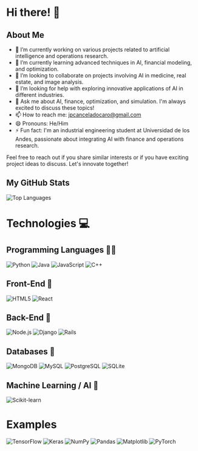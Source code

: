 # Hi there! 👋
## About Me

- 🔭 I’m currently working on various projects related to artificial intelligence and operations research.
- 🌱 I’m currently learning advanced techniques in AI, financial modeling, and optimization.
- 👯 I’m looking to collaborate on projects involving AI in medicine, real estate, and image analysis.
- 🤔 I’m looking for help with exploring innovative applications of AI in different industries.
- 💬 Ask me about AI, finance, optimization, and simulation. I'm always excited to discuss these topics!
- 📫 How to reach me: [jpcanceladocaro@gmail.com](mailto:jpcanceladocaro@gmail.com)
- 😄 Pronouns: He/Him
- ⚡ Fun fact: I'm an industrial engineering student at Universidad de los Andes, passionate about integrating AI with finance and operations research.

Feel free to reach out if you share similar interests or if you have exciting project ideas to discuss. Let's innovate together!

## My GitHub Stats

![Top Languages](https://github-readme-stats.vercel.app/api/top-langs/?username=Juanxtron&layout=compact&hide_border=true&title_color=ffffff&text_color=ffffff&bg_color=151515)

# Technologies 💻

## Programming Languages 👩‍💻
![Python](https://img.shields.io/badge/Python-3776AB?style=for-the-badge&logo=python&logoColor=white)
![Java](https://img.shields.io/badge/Java-007396?style=for-the-badge&logo=java&logoColor=white)
![JavaScript](https://img.shields.io/badge/JavaScript-F7DF1E?style=for-the-badge&logo=javascript&logoColor=black)
![C++](https://img.shields.io/badge/C++-00599C?style=for-the-badge&logo=c%2B%2B&logoColor=white)

## Front-End 🌿
![HTML5](https://img.shields.io/badge/HTML5-E34F26?style=for-the-badge&logo=html5&logoColor=white)
![React](https://img.shields.io/badge/React-61DAFB?style=for-the-badge&logo=react&logoColor=black)

## Back-End 🔧
![Node.js](https://img.shields.io/badge/Node.js-339933?style=for-the-badge&logo=node.js&logoColor=white)
![Django](https://img.shields.io/badge/Django-092E20?style=for-the-badge&logo=django&logoColor=white)
![Rails](https://img.shields.io/badge/Rails-CC0000?style=for-the-badge&logo=ruby-on-rails&logoColor=white)

## Databases 📍
![MongoDB](https://img.shields.io/badge/MongoDB-47A248?style=for-the-badge&logo=mongodb&logoColor=white)
![MySQL](https://img.shields.io/badge/MySQL-4479A1?style=for-the-badge&logo=mysql&logoColor=white)
![PostgreSQL](https://img.shields.io/badge/PostgreSQL-336791?style=for-the-badge&logo=postgresql&logoColor=white)
![SQLite](https://img.shields.io/badge/SQLite-003B57?style=for-the-badge&logo=sqlite&logoColor=white)

## Machine Learning / AI 🤖
![Scikit-learn](https://img.shields.io/badge/Scikit--learn-F7931E?style=for-the-badge&logo=scikit-learn&logoColor=white)

# Examples
![TensorFlow](https://img.shields.io/badge/TensorFlow-FF6F00?style=for-the-badge&logo=tensorflow&logoColor=white)
![Keras](https://img.shields.io/badge/Keras-D00000?style=for-the-badge&logo=keras&logoColor=white)
![NumPy](https://img.shields.io/badge/NumPy-013243?style=for-the-badge&logo=numpy&logoColor=white)
![Pandas](https://img.shields.io/badge/Pandas-150458?style=for-the-badge&logo=pandas&logoColor=white)
![Matplotlib](https://img.shields.io/badge/Matplotlib-007ACC?style=for-the-badge&logo=matplotlib&logoColor=white)
![PyTorch](https://img.shields.io/badge/PyTorch-EE4C2C?style=for-the-badge&logo=pytorch&logoColor=white)
